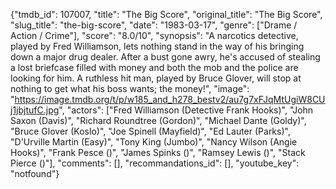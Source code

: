 {"tmdb_id": 107007, "title": "The Big Score", "original_title": "The Big Score", "slug_title": "the-big-score", "date": "1983-03-17", "genre": ["Drame / Action / Crime"], "score": "8.0/10", "synopsis": "A narcotics detective, played by Fred Williamson, lets nothing stand in the way of his bringing down a major drug dealer. After a bust gone awry, he's accused of stealing a lost briefcase filled with money and both the mob and the police are looking for him. A ruthless hit man, played by Bruce Glover, will stop at nothing to get what his boss wants; the money!", "image": "https://image.tmdb.org/t/p/w185_and_h278_bestv2/au7g7xFJqMtUgiW8CUj1jbjtufC.jpg", "actors": ["Fred Williamson (Detective Frank Hooks)", "John Saxon (Davis)", "Richard Roundtree (Gordon)", "Michael Dante (Goldy)", "Bruce Glover (Koslo)", "Joe Spinell (Mayfield)", "Ed Lauter (Parks)", "D'Urville Martin (Easy)", "Tony King (Jumbo)", "Nancy Wilson (Angie Hooks)", "Frank Pesce ()", "James Spinks ()", "Ramsey Lewis ()", "Stack Pierce ()"], "comments": [], "recommandations_id": [], "youtube_key": "notfound"}